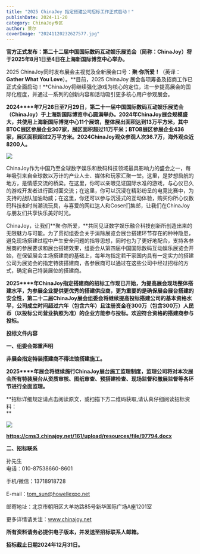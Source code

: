 ```yaml
---
title: "2025 ChinaJoy 指定搭建公司招标工作正式启动！"
publishDate: 2024-11-20
category: ChinaJoy专区
author: 莱尔
coverImage: "20241120232627577.jpg"
---
```


**官方正式发布：第二十二届中国国际数码互动娱乐展览会（简称：ChinaJoy）将于2025年8月1日至4日在上海新国际博览中心举办。**

2025 ChinaJoy同时发布展会主视觉及全新展会口号：**聚·你所爱！**（英译：**Gather What You Love**）。**目前，2025 ChinaJoy 展会各项筹备及招商工作已正式全面启动！**ChinaJoy将继续强化游戏为核心的定位，进一步提高展会的国际化程度，并通过一系列的创新内容和活动吸引更多核心用户参观展会。

**2024****年7月26日至7月29日，第二十一届中国国际数码互动娱乐展览会（ChinaJoy）于上海新国际博览中心圆满举办。2024年ChinaJoy展会规模盛大，共使用上海新国际博览中心11个展馆，整体展出面积达到13万平方米，其中BTOC展区参展企业307家，展区面积超过11万平米；BTOB展区参展企业436家，展区面积超过2万平方米。2024ChinaJoy观众参观人次36.7万，海外观众近8200人。**

![](https://ec-net-1251389766.cos.ap-shanghai.myqcloud.com/wp-content/uploads/2024/11/20241120232642195.png)

ChinaJoy作为中国乃至全球数字娱乐和数码科技领域最具影响力的盛会之一，每年吸引来自全球数以万计的产业人士、媒体和玩家汇聚一堂。这里，是梦想启航的地方，是情感交流的桥梁。在这里，你可以亲眼见证国际水准的游戏，与心仪已久的游戏开发者进行面对面交流；在这里，你可以沉浸在精彩纷呈的电竞比赛中，为支持的战队加油助威；在这里，你还可以参与沉浸式的互动体验，购买你所心仪数码科技和时尚潮流玩具，与喜爱的网红达人和Coser们集邮，让我们在ChinaJoy与朋友们共享快乐美好时光。

ChinaJoy，让我们**聚·你所爱，**共同见证数字娱乐融合科技创新所创造出来的无限魅力与可能。为了贯彻组委会关于消除展览会展台搭建环节存在的种种隐患，避免现场搭建过程中产生安全问题的指导思想，同时也为了更好地配合，支持各参展商的参展要求和展台搭建效果，组委会从第四届中国国际数码互动娱乐展览会开始，在保留展会主场搭建商的基础上，每年均指定若干家国内具有一定实力的搭建公司为展览会的指定特装搭建商，各参展商可以通过在这些公司中经过招标的方式，确定自己特装展位的搭建商。

**2025****年ChinaJoy指定搭建商的招标工作现已开始，为提高展会现场整体搭建水平，为参展企业提供更优秀的搭建供应商，更为重要的是确保展会展台搭建的安全性，第二十二届ChinaJoy展会组委会将继续提高投标搭建公司的基本资格水平，公司成立时间超过六年（包含六年）且注册资金在300万（包含300万）人民币（以投标公司营业执照为准）的企业方能参与投标。欢迎符合资格的搭建商参与投标。**

**投标文件内容**

**一、组委会郑重声明** 

**非展会指定特装搭建商不得进馆搭建施工。**

**2025****年展会将继续施行ChinaJoy展台施工监理制度，监理公司将对本次展会所有特装展台从资质审核、图纸审查、预搭建检查、现场监督和撤展监督等各环节进行全面监理。**

**招标详细规定请点击阅读原文，或扫描下方二维码获取,请认真仔细阅读招标资料：  
**

![](https://ec-net-1251389766.cos.ap-shanghai.myqcloud.com/wp-content/uploads/2024/11/20241120232647327.png)

  
**https://cms3.chinajoy.net/161/upload/resources/file/97794.docx**

**二、招标联系**

孙先生  
电话：010-87538660-8601

手机/微信：13718918728

E-mail：[tom\_sun@howellexpo.net](mailto:tom_sun@howellexpo.net)

邮寄地址：北京市朝阳区大羊坊路85号新华国际广场A座1201室

更多详情请关注：www.chinajoy.net

**所有资料请务必提供电子版本，并发送至招标联系人邮箱。**

**招标截止日期2024年12月31日。**

